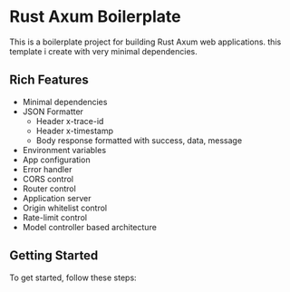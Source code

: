 # Rust Axum Boilerplate

This is a boilerplate project for building Rust Axum web applications. this template i create with very minimal dependencies.

## Rich Features

- Minimal dependencies
- JSON Formatter
  - Header x-trace-id
  - Header x-timestamp
  - Body response formatted with success, data, message
- Environment variables
- App configuration
- Error handler
- CORS control
- Router control
- Application server
- Origin whitelist control
- Rate-limit control
- Model controller based architecture

## Getting Started

To get started, follow these steps:
